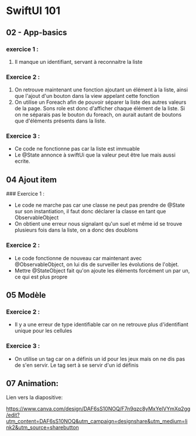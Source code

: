 # SwiftUI 101

## 02 - App-basics

### exercice 1 :

1. Il manque un identifiant, servant à reconnaitre la liste

### Exercice 2 :

1. On retrouve maintenant une fonction ajoutant un élément à la liste, ainsi que l'ajout d'un bouton dans la view appelant cette fonction
2. On utilise un Foreach afin de pouvoir séparer la liste des autres valeurs de la page. Sons role est donc d'afficher chaque élément de la liste. Si on ne séparais pas le bouton du foreach, on aurait autant de boutons que d'éléments présents dans la liste.

### Exercice 3 :

- Ce code ne fonctionne pas car la liste est immuable
- Le @State annonce à swiftUi que la valeur peut être lue mais aussi ecrite.

## 04 Ajout item

### Exercice 1 :

- Le code ne marche pas car une classe ne peut pas prendre de @State sur son instantiation, il faut donc déclarer la classe en tant que ObservableObject
- On obtient une erreur nous signalant qu'un suel et même id se trouve plusieurs fois dans la liste, on a donc des doublons

### Exercice 2 : 
- Le code fonctionne de nouveau car maintenant avec @ObservableObject, on lui dis de surveiller les évolutions de l'objet.
- Mettre @StateObject fait qu'on ajoute les éléments forcément un par un, ce qui est plus propre

## 05 Modèle

### Exercice 2 :
- Il y a une erreur de type identifiable car on ne retrouve plus d'identifiant unique pour les cellules

### Exercice 3 : 
- On utilise un tag car on a définis un id pour les jeux mais on ne dis pas de s'en servir. Le tag sert à se servir d'un id définis

## 07 Animation:

Lien vers la diapositive:

https://www.canva.com/design/DAF6sS10NOQ/F7n9qzc8yMxYeIVYmXq2gg/edit?utm_content=DAF6sS10NOQ&utm_campaign=designshare&utm_medium=link2&utm_source=sharebutton
